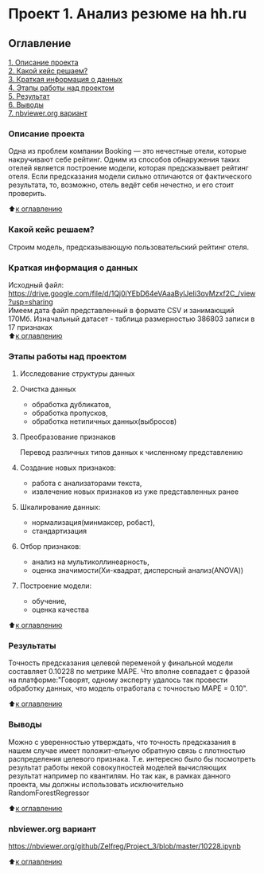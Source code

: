 # Проект 1. Анализ резюме на hh.ru

## Оглавление  
[1. Описание проекта](https://github.com/Zelfreg/Project_3/tree/master/README.md#Описание-проекта)  
[2. Какой кейс решаем?](https://github.com/Zelfreg/Project_3/tree/master/README.md#Какой-кейс-решаем)  
[3. Краткая информация о данных](https://github.com/Zelfreg/Project_3/tree/master/README.md#Краткая-информация-о-данных)  
[4. Этапы работы над проектом](https://github.com/Zelfreg/Project_3/tree/master/README.md#Этапы-работы-над-проектом)  
[5. Результат](https://github.com/Zelfreg/Project_3/master/tree/README.md#Результат)    
[6. Выводы](https://github.com/Zelfreg/Project_3/master/tree/README.md#Выводы)  
[7. nbviewer.org вариант](https://github.com/Zelfreg/Project_3/tree/master/README.md#nbviewer.org)

### Описание проекта    
Одна из проблем компании Booking — это нечестные отели, которые накручивают себе рейтинг. Одним из способов обнаружения таких отелей является построение модели, которая предсказывает рейтинг отеля. Если предсказания модели сильно отличаются от фактического результата, то, возможно, отель ведёт себя нечестно, и его стоит проверить.

:arrow_up:[к оглавлению](_)


### Какой кейс решаем?    
Строим модель, предсказывающую пользовательский рейтинг отеля.


### Краткая информация о данных
Исходный файл: https://drive.google.com/file/d/1Qj0iYEbD64eVAaaBylJeIi3qvMzxf2C_/view?usp=sharing  
Имеем дата файл представленный в формате CSV и занимающий 170Мб. Изначальный 
датасет - таблица размерностью 386803 записи в 17 признаках  
:arrow_up:[к оглавлению](https://github.com/Zelfreg/Project_3/tree/master/README.md#Оглавление)


### Этапы работы над проектом  
1. Исследование структуры данных
2. Очистка данных
    - обработка дубликатов,
    - обработка пропусков,
    - обработка нетипичных данных(выбросов)
3. Преобразование признаков
    
    Перевод различных типов данных к численному представлению
4. Создание новых признаков:
    - работа с анализаторами текста,
    - извлечение новых признаков из уже представленных ранее
5. Шкалирование данных:
   - нормализация(минмаксер, робаст),
   - стандартизация
6. Отбор признаков:
   - анализ на мультиколлинеарность,
   - оценка значимости(Хи-квадрат, дисперсный анализ(ANOVA))
7. Построение модели:
   - обучение,
   - оценка качества



:arrow_up:[к оглавлению](https://github.com/Zelfreg/Project_3/tree/master/README.md#Оглавление)


### Результаты  
Точность предсказания целевой переменой у финальной модели составляет 0.10228 по метрике MAPE. Что вполне совпадает с фразой на платформе:"Говорят, 
одному эксперту удалось так провести обработку данных, что модель 
отработала с точностью MAPE = 0.10". 

:arrow_up:[к оглавлению](https://github.com/Zelfreg/Project_3/tree/master/README.md#Оглавление)


### Выводы  
Можно с уверенностью утверждать, что точность предсказания в нашем случае 
имеет положит-ельную обратную связь с плотностью распределения целевого 
признака. Т.е. интересно было бы посмотреть результат работы некой 
совокупностей моделей вычисляющих результат например по квантилям. Но так 
как, в рамках данного проекта, мы должны использовать исключительно 
RandomForestRegressor

:arrow_up:[к оглавлению](https://github.com/Zelfreg/Project_3/tree/master/README.md#Оглавление)


### nbviewer.org вариант
https://nbviewer.org/github/Zelfreg/Project_3/blob/master/10228.ipynb


:arrow_up:[к оглавлению](https://github.com/Zelfreg/Project_3/tree/master/README.md#Оглавление)
